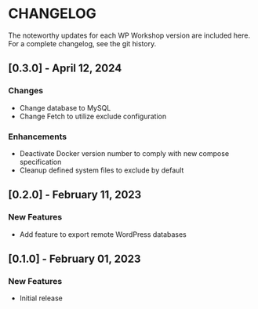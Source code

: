 # CHANGELOG

The noteworthy updates for each WP Workshop version are included here. For a complete changelog, see the git history.

## [0.3.0] - April 12, 2024

### Changes

- Change database to MySQL
- Change Fetch to utilize exclude configuration

### Enhancements

- Deactivate Docker version number to comply with new compose specification
- Cleanup defined system files to exclude by default

## [0.2.0] - February 11, 2023

### New Features

- Add feature to export remote WordPress databases

## [0.1.0] - February 01, 2023

### New Features

- Initial release
